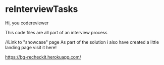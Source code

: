 # reInterviewTasks
Hi, you codereviewer 

This code files are all part of an interview process

//Link to "showcase" page
As part of the solution i also have created a little landing page
visit it here!

https://bg-recheckit.herokuapp.com/

